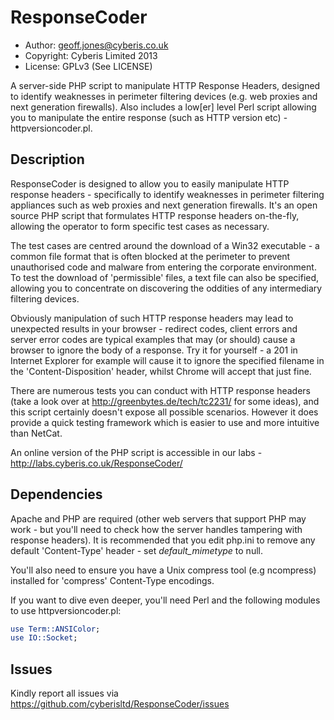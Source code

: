 ResponseCoder
=============

* Author: geoff.jones@cyberis.co.uk
* Copyright: Cyberis Limited 2013
* License: GPLv3 (See LICENSE)

A server-side PHP script to manipulate HTTP Response Headers, designed to identify weaknesses in perimeter filtering devices (e.g. web proxies and next generation firewalls). Also includes a low[er] level Perl script allowing you to manipulate the entire response (such as HTTP version etc) - httpversioncoder.pl.

Description
-----------

ResponseCoder is designed to allow you to easily manipulate HTTP response headers - specifically to identify weaknesses in perimeter filtering appliances such as web proxies and next generation firewalls. It's an open source PHP script that formulates HTTP response headers on-the-fly, allowing the operator to form specific test cases as necessary.

The test cases are centred around the download of a Win32 executable - a common file format that is often blocked at the perimeter to prevent unauthorised code and malware from entering the corporate environment. To test the download of 'permissible' files, a text file can also be specified, allowing you to concentrate on discovering the oddities of any intermediary filtering devices.

Obviously manipulation of such HTTP response headers may lead to unexpected results in your browser - redirect codes, client errors and server error codes are typical examples that may (or should) cause a browser to ignore the body of a response. Try it for yourself - a 201 in Internet Explorer for example will cause it to ignore the specified filename in the 'Content-Disposition' header, whilst Chrome will accept that just fine.

There are numerous tests you can conduct with HTTP response headers (take a look over at <a href="http://greenbytes.de/tech/tc2231/">http://greenbytes.de/tech/tc2231/</a> for some ideas), and this script certainly doesn't expose all possible scenarios. However it does provide a quick testing framework which is easier to use and more intuitive than NetCat.

An online version of the PHP script is accessible in our labs - http://labs.cyberis.co.uk/ResponseCoder/

Dependencies
------------
Apache and PHP are required (other web servers that support PHP may work - but you'll need to check how the server handles tampering with response headers). It is recommended that you edit php.ini to remove any default 'Content-Type' header - set *default_mimetype* to null.

You'll also need to ensure you have a Unix compress tool (e.g ncompress) installed for 'compress' Content-Type encodings.

If you want to dive even deeper, you'll need Perl and the following modules to use httpversioncoder.pl:

```perl
use Term::ANSIColor;
use IO::Socket;
```

Issues
------
Kindly report all issues via https://github.com/cyberisltd/ResponseCoder/issues

